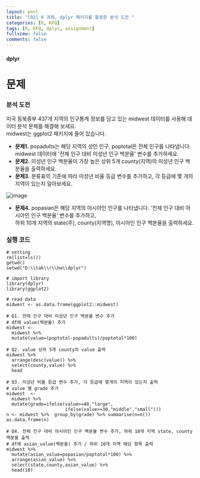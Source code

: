 ```yaml
---
layout: post
title: "[02] R 과제, dplyr 패키지를 활용한 분석 도전 "
categories: [R, KFQ]
tags: [R, KFQ, dplyr, assignment]
fullview: false
comments: false
---
```


#### dplyr



# **문제**
### 분석 도전
미국 동북중부 437개 지역의 인구통계 정보를 담고 있는 midwest 데이터를 사용해 데이터 분석 문제를 해결해 보세요.    
midwest는 ggplot2 패키지에 들어 있습니다.   
+ __문제1.__ popadults는 해당 지역의 성인 인구, poptotal은 전체 인구를 나타냅니다. midwest 데이터에 '전체 인구 대비 미성년 인구 백분율' 변수를 추가하세요.   
+ __문제2.__ 미성년 인구 백분율이 가장 높은 상위 5개 county(지역)의 미성년 인구 백분율을 출력하세요.   
+ __문제3.__ 분류표의 기준에 따라 미성년 비율 등급 변수를 추가하고, 각 등급에 몇 개의 지역이 있는지 알아보세요.   

![image](https://user-images.githubusercontent.com/84369912/126747506-8ae34da4-a3f7-47a5-b14c-b21bce1d81df.png)

+ __문제4.__ popasian은 해당 지역의 아시아인 인구를 나타냅니다. '전체 인구 대비 아시아인 인구 백분율' 변수를 추가하고,   
하위 10개 지역의 state(주), county(지역명), 아시아인 인구 백분율을 출력하세요.   

  
### 실행 코드
  
```
# setting
rm(list=ls())
getwd()
setwd("D:\\tak\\r\\hw\\dplyr")

# import library
library(dplyr)
library(ggplot2)

# read data
midwest <- as.data.frame(ggplot2::midwest)

# Q1. 전체 인구 대비 미성년 인구 백분율 변수 추가
# df에 value(백분율) 추가
midwest <- 
  midwest %>% 
  mutate(value=(poptotal-popadults)/poptotal*100)

# Q2. value 상위 5개 county의 value 출력
midwest %>% 
  arrange(desc(value)) %>% 
  select(county,value) %>% 
  head

# Q3. 미성년 비율 등급 변수 추가, 각 등급에 몇개의 지역이 있는지 출력
# value 별 grade 추가
midwest  <-
  midwest %>% 
  mutate(grade=ifelse(value>=40,"large",
                      ifelse(value>=30,"middle","small")))
n <- midwest %>%  group_by(grade) %>% summarise(n=n())
as.data.frame(n)

# Q4. 전체 인구 대비 아시아인 인구 백분율 변수 추가, 하위 10개 지역 state, county 백분율 출력
# df에 asian_value(백분율) 추가 / 하위 10개 지역 해당 항목 출력
midwest %>% 
  mutate(asian_value=popasian/poptotal*100) %>% 
  arrange(asian_value) %>% 
  select(state,county,asian_value) %>% 
  head(10)
```
  